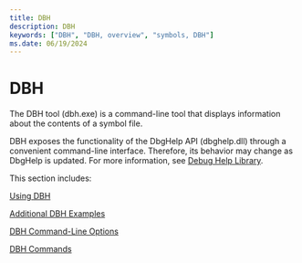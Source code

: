 ```yaml
---
title: DBH
description: DBH
keywords: ["DBH", "DBH, overview", "symbols, DBH"]
ms.date: 06/19/2024
---
```


# DBH

The DBH tool (dbh.exe) is a command-line tool that displays information about the contents of a symbol file.

DBH exposes the functionality of the DbgHelp API (dbghelp.dll) through a convenient command-line interface. Therefore, its behavior may change as DbgHelp is updated. For more information, see [Debug Help Library](/windows/win32/debug/debug-help-library).

This section includes:

[Using DBH](using-dbh.md)

[Additional DBH Examples](additional-dbh-examples.md)

[DBH Command-Line Options](dbh-command-line-options.md)

[DBH Commands](dbh-commands.md)

